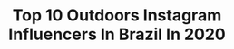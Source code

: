 ---
title: Top 10 Outdoors Instagram Influencers In Brazil In 2020
description: >-
  Find top outdoors Instagram influencers in Brazil in 2020. Most popular hashtags: #adventure #lifestyle #nature #mountain.
platform: Instagram
profiles:
  - username: "natialves87"
    fullname: >-
      Natalia Thais Alves
    location: "Brazil"
    followers: 38782
    engagement: 297
    commentsToLikes: 0.054423
    avatar: "https://scontent-ssn1-1.cdninstagram.com/v/t51.2885-19/s320x320/70210530_583151818891356_9191839864436293632_n.jpg?_nc_ht=scontent-ssn1-1.cdninstagram.com&_nc_ohc=zSI-k1AKvvIAX8YbjsZ&oh=94acf2cc4a008501afccf253f622c81b&oe=5E8F79F3"
    verified: false
    hashtags: "#emcasa"
  - username: "lostart"
    fullname: >-
      
    location: "Brazil"
    followers: 9102
    engagement: 649
    commentsToLikes: 0.034306
    avatar: "https://scontent-lhr8-1.cdninstagram.com/v/t51.2885-19/11373607_513355132146023_1991609706_a.jpg?_nc_ht=scontent-lhr8-1.cdninstagram.com&_nc_ohc=6OK7vUdqPsgAX_IEAqU&oh=a39bdad99ec1490248f43e723f8246ba&oe=5EBB82D9"
    verified: false
    hashtags: "#oldschool, #portrait, #throwbackthursday, #tbt"
  - username: "blackflyeyes"
    fullname: >-
      BlackFlyEyes
    location: "Brazil"
    followers: 18333
    engagement: 310
    commentsToLikes: 0.024661
    avatar: "https://scontent-ams4-1.cdninstagram.com/v/t51.2885-19/s150x150/16908844_163740014135992_8665022925415383040_a.jpg?_nc_ht=scontent-ams4-1.cdninstagram.com&_nc_ohc=CbkR8WonErsAX94Bewl&oh=981c8514e32d9dcc4d82c606af079692&oe=5EA7461F"
    verified: false
    hashtags: "#flyfishing, #catchandrelease, #wildfood, #trout"
  - username: "gsantosphoto"
    fullname: >-
      Gabriel Santos | @gsantosphoto
    location: "Brazil"
    followers: 39926
    engagement: 489
    commentsToLikes: 0.022010
    avatar: "https://scontent-lhr8-1.cdninstagram.com/v/t51.2885-19/s320x320/14727392_1177774698977657_7724819567452618752_n.jpg?_nc_ht=scontent-lhr8-1.cdninstagram.com&_nc_ohc=xIM35bqaE6oAX9T6rck&oh=c202bca33d5d766d5e9d3e9baaa4c500&oe=5EB9151C"
    verified: false
    hashtags: "#canonespana, #cascada, #forest, #iceland"
  - username: "vivianctelles"
    fullname: >-
      Montanha | Trekking | Escalada
    location: "Brazil"
    followers: 54358
    engagement: 65
    commentsToLikes: 0.073010
    avatar: "https://scontent-ams4-1.cdninstagram.com/v/t51.2885-19/s320x320/92312516_615598219047502_5937898531326001152_n.jpg?_nc_ht=scontent-ams4-1.cdninstagram.com&_nc_ohc=1vPnSjs2nrIAX8mnVqI&oh=6e018168c2d2e7389ff715987c934cfc&oe=5EB9077D"
    verified: false
    hashtags: "#quarentena, #empreenda, #minhamascaraminhavida, #pandemia"
  - username: "umrafaabreu"
    fullname: >-
      Rafa Abreu
    location: "Brazil"
    followers: 4196
    engagement: 1642
    commentsToLikes: 0.103987
    avatar: "https://scontent-ams4-1.cdninstagram.com/v/t51.2885-19/s320x320/67069940_620410178482386_7835923993373704192_n.jpg?_nc_ht=scontent-ams4-1.cdninstagram.com&_nc_ohc=t90rw9HS1XkAX-oLH-K&oh=a1b11b3b6f512cad7747bc6b2786e207&oe=5EBCA248"
    verified: false
    hashtags: "#renascimento, #yogapractice, #positivevibrations, #corona"
  - username: "gtarso_"
    fullname: >-
      Gabriel Tarso
    location: "Brazil"
    followers: 10798
    engagement: 612
    commentsToLikes: 0.049477
    avatar: "https://scontent-lhr8-1.cdninstagram.com/v/t51.2885-19/s320x320/13561602_251571131889941_1092805897_a.jpg?_nc_ht=scontent-lhr8-1.cdninstagram.com&_nc_ohc=aWzWvO2vqvwAX83bzdK&oh=a42df4521c54068ee6d335003caec4e5&oe=5EBCE8E6"
    verified: false
    hashtags: "#sosmataatlantica, #pedradobau, #nepal, #mountaineering"
  - username: "anthonyawaken"
    fullname: >-
      AnthonyAwaken
    location: "Brazil"
    followers: 9093
    engagement: 687
    commentsToLikes: 0.035225
    avatar: "https://scontent-lhr8-1.cdninstagram.com/v/t51.2885-19/s320x320/79540624_456258458625380_6524185949759340544_n.jpg?_nc_ht=scontent-lhr8-1.cdninstagram.com&_nc_ohc=0WMDS88HMGEAX_JsZjK&oh=9b78d11e5abbdfba88a34cd11556caa1&oe=5EBA7B45"
    verified: false
    hashtags: "#helleknives, #anorak, #ferrorod, #handmade"
  - username: "claytonconservani"
    fullname: >-
      Clayton Conservani
    location: "Brazil"
    followers: 55972
    engagement: 228
    commentsToLikes: 0.029797
    avatar: "https://scontent-lga3-1.cdninstagram.com/v/t51.2885-19/s320x320/83578621_2518322795114692_528509229149978624_n.jpg?_nc_ht=scontent-lga3-1.cdninstagram.com&_nc_ohc=cT9R5FBnqDwAX82DvD9&oh=7de868cfd3f0bcc0b69eea9ad174b49a&oe=5E8CCB86"
    verified: true
    hashtags: ""
  - username: "invictustacticaloutdoor"
    fullname: >-
      Invictus Tactical & Outdoor
    location: "Brazil"
    followers: 193778
    engagement: 124
    commentsToLikes: 0.014197
    avatar: "https://scontent-arn2-1.cdninstagram.com/v/t51.2885-19/s320x320/67967839_929248507421334_7236368806782697472_n.jpg?_nc_ht=scontent-arn2-1.cdninstagram.com&_nc_ohc=_y-OGFqEhNEAX9aTo41&oh=155a82ef7d2d9d12a4635f9206d0d9d9&oe=5EA720BE"
    verified: false
    hashtags: "#repost, #lifestyle, #covid19, #prontospratudo"
---